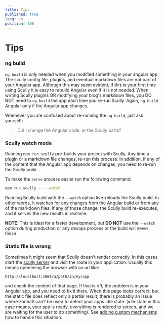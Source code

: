 ```yaml
---
title: Tips
published: true
lang: en
position: 100
---
```


# Tips

### ng build

`ng build` is _only_ needed when you modified something in your angular app.
The scully config file, plugins, and eventual markdown files are not part of your Angular app.
Although this may seem evident, if this is your first time using Scully it is easy to rebuild Angular even if it is not needed. When writing Scully plugins OR modifying your blog's markdown files, you DO NOT need to `ng build` the app each time you re-run Scully. Again, `ng build` Angular only if the Angular app changes.

Whenever you are confused about re-running the `ng build`, just ask yourself:

> Did I change the Angular code, or the Scully parts?

### Scully watch mode

Running `npm run scully` pre-builds your project with Scully. Any time a plugin or a markdown file changes, re-run this process. In addition, if any of the content that the Angular app depends on changes, you need to re-run the Scully build.

To make the `serve` process easier run the following command:

```bash
npm run scully -- --watch
```

Running Scully build with the `--watch` option live-reloads the Scully build. In other words, It watches for any changes from the Angular build or from any of the markdown files. If any of those change, the Scully build re-executes, and it serves the new results in realtime.

**NOTE**: This is ideal for a faster development, but **DO NOT** use the `--watch` option during production or any devops process or the build will never finish.

### Static file is wrong

Sometimes it might seem that Scully doesn't render correctly. In this cases start the [scully server](/docs/learn/getting-started/serving) and visit the route in your application. Usually this means openening the browser with an url like:

```
http://localhost:1864/a/path/in/my/app
```

and check the content of that page. If that is off, the problem is in your Angular app, and you need to fix it there.
When this page looks correct, but the static file does reflect only a partial result, there is probably an issue where zoneJS can't be used to detect your apps idle state. (idle state in this case means, your app is ready, everything is rendered to screen, and we are waiting for the user to do something). See [adding custom mechanisms](/docs/Reference/config) how to handle this situation.
